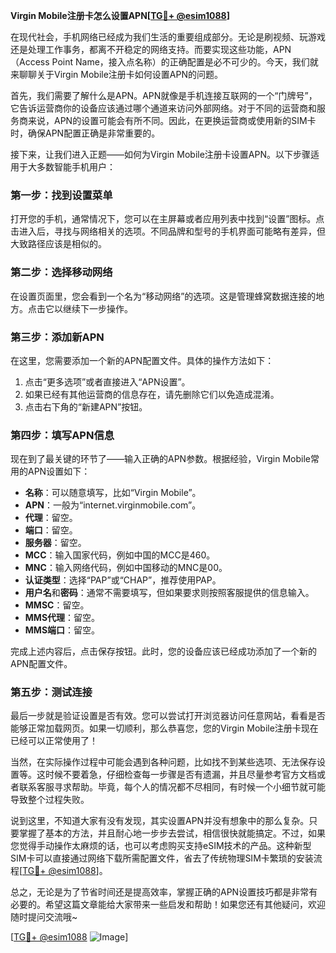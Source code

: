 **Virgin Mobile注册卡怎么设置APN[[TG💪+ @esim1088](https://t.me/s/esim1088)]**

在现代社会，手机网络已经成为我们生活的重要组成部分。无论是刷视频、玩游戏还是处理工作事务，都离不开稳定的网络支持。而要实现这些功能，APN（Access Point Name，接入点名称）的正确配置是必不可少的。今天，我们就来聊聊关于Virgin Mobile注册卡如何设置APN的问题。

首先，我们需要了解什么是APN。APN就像是手机连接互联网的一个“门牌号”，它告诉运营商你的设备应该通过哪个通道来访问外部网络。对于不同的运营商和服务商来说，APN的设置可能会有所不同。因此，在更换运营商或使用新的SIM卡时，确保APN配置正确是非常重要的。

接下来，让我们进入正题——如何为Virgin Mobile注册卡设置APN。以下步骤适用于大多数智能手机用户：

### 第一步：找到设置菜单
打开您的手机，通常情况下，您可以在主屏幕或者应用列表中找到“设置”图标。点击进入后，寻找与网络相关的选项。不同品牌和型号的手机界面可能略有差异，但大致路径应该是相似的。

### 第二步：选择移动网络
在设置页面里，您会看到一个名为“移动网络”的选项。这是管理蜂窝数据连接的地方。点击它以继续下一步操作。

### 第三步：添加新APN
在这里，您需要添加一个新的APN配置文件。具体的操作方法如下：
1. 点击“更多选项”或者直接进入“APN设置”。
2. 如果已经有其他运营商的信息存在，请先删除它们以免造成混淆。
3. 点击右下角的“新建APN”按钮。

### 第四步：填写APN信息
现在到了最关键的环节了——输入正确的APN参数。根据经验，Virgin Mobile常用的APN设置如下：
- **名称**：可以随意填写，比如“Virgin Mobile”。
- **APN**：一般为“internet.virginmobile.com”。
- **代理**：留空。
- **端口**：留空。
- **服务器**：留空。
- **MCC**：输入国家代码，例如中国的MCC是460。
- **MNC**：输入网络代码，例如中国移动的MNC是00。
- **认证类型**：选择“PAP”或“CHAP”，推荐使用PAP。
- **用户名**和**密码**：通常不需要填写，但如果要求则按照客服提供的信息输入。
- **MMSC**：留空。
- **MMS代理**：留空。
- **MMS端口**：留空。

完成上述内容后，点击保存按钮。此时，您的设备应该已经成功添加了一个新的APN配置文件。

### 第五步：测试连接
最后一步就是验证设置是否有效。您可以尝试打开浏览器访问任意网站，看看是否能够正常加载网页。如果一切顺利，那么恭喜您，您的Virgin Mobile注册卡现在已经可以正常使用了！

当然，在实际操作过程中可能会遇到各种问题，比如找不到某些选项、无法保存设置等。这时候不要着急，仔细检查每一步骤是否有遗漏，并且尽量参考官方文档或者联系客服寻求帮助。毕竟，每个人的情况都不尽相同，有时候一个小细节就可能导致整个过程失败。

说到这里，不知道大家有没有发现，其实设置APN并没有想象中的那么复杂。只要掌握了基本的方法，并且耐心地一步步去尝试，相信很快就能搞定。不过，如果您觉得手动操作太麻烦的话，也可以考虑购买支持eSIM技术的产品。这种新型SIM卡可以直接通过网络下载所需配置文件，省去了传统物理SIM卡繁琐的安装流程[[TG💪+ @esim1088](https://t.me/s/esim1088)]。

总之，无论是为了节省时间还是提高效率，掌握正确的APN设置技巧都是非常有必要的。希望这篇文章能给大家带来一些启发和帮助！如果您还有其他疑问，欢迎随时提问交流哦~

[[TG💪+ @esim1088](https://t.me/s/esim1088) ![Image](https://i.postimg.cc/4NQfJmqS/Snipaste-2025-05-13-00-14-12.png)]